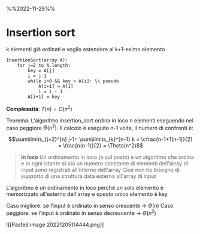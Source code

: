 
%%2022-11-29%%

# Insertion sort

k elementi già ordinati e voglio estendere al k+1-esimo elemento 

```
InsertionSort(array A):
	for j=2 to A.length:
		key = A[j]
		i = j-1
		while i>0 && key < A[i]: \\ pseudo
			A[i+1] = A[i]
			i = i - 1
		A[i+1] = key
```

**Complessità**: $T(n) = O(n^2)$


Teorema: L'algoritmo insertion_sort ordina in loco n elementi eseguendo nel caso peggiore $\Theta(n^2)$.
Il calcolo è eseguito n-1 volte, il numero di confronti è: 

$$\sum\limits_{j=2}^{n} j-1= \sum\limits_{k}^{n-1} k = \cfrac{n-1+1(n-1)}{2} = \frac{n(n-1)}{2} = \Theta(n^2)$$

> **In loco**
> Un ordinamento in loco (o sul posto) è un algoritmo che ordina e in ogni istante al più un numero constante di elementi dell'array di input sono registrati all'interno dell'array
> Cioè non ho bisogno di supporto di una struttura data esterna all'array di input

L'algoritmo è un ordinamento in loco perché un solo elemento è memorizzato all'esterno dell'array e questo unico elemento è key.

Caso migliore: se l'input è ordinato in senso crescente -> $\Theta(n)$
Caso peggiore: se l'input è ordinato in senso decrescente -> $\Theta(n^2)$

![[Pasted image 20221205114444.png]]
